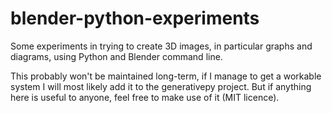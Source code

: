 # blender-python-experiments

Some experiments in trying to create 3D images, in particular graphs and diagrams, using Python and Blender command line.

This probably won't be maintained long-term, if I manage to get a workable system I will most likely add it to the generativepy project. But if anything here is useful to anyone, feel free to make use of it (MIT licence).
